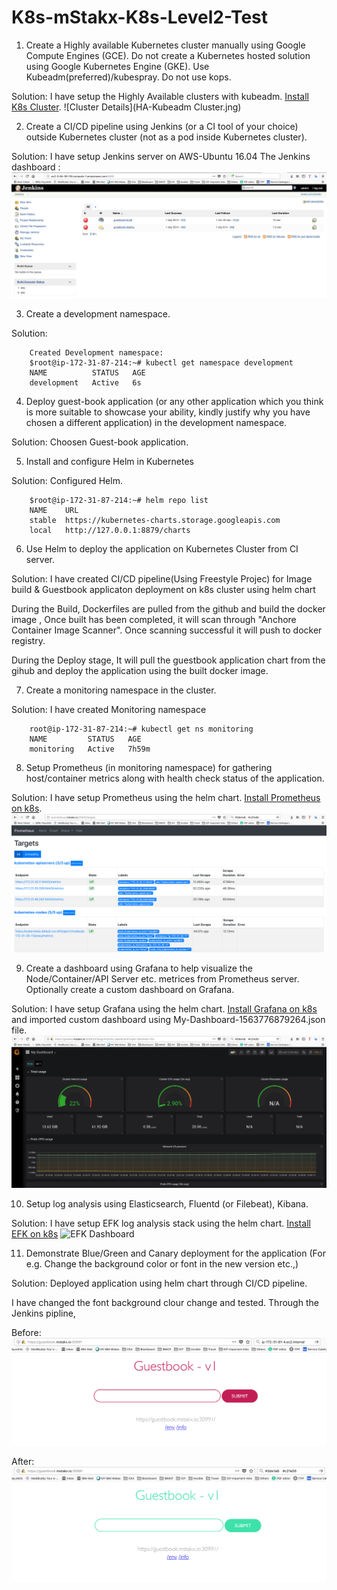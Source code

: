 # K8s-mStakx-K8s-Level2-Test
1.	Create a Highly available Kubernetes cluster manually using Google Compute Engines (GCE). Do not create a Kubernetes hosted solution using Google Kubernetes Engine (GKE). Use Kubeadm(preferred)/kubespray. Do not use kops.

Solution:
I have setup the Highly Available clusters with kubeadm. [Install K8s Cluster](https://github.com/senthil2kumars/K8s-mStakx-Level2-Test/tree/master/k8s-install-Prerequisites).
![Cluster Details](HA-Kubeadm Cluster.jng)

2.	Create a CI/CD pipeline using Jenkins (or a CI tool of your choice) outside Kubernetes cluster (not as a pod inside Kubernetes cluster).

Solution: I have setup Jenkins server on AWS-Ubuntu 16.04
 The Jenkins dashboard :
 ![Jenkins](Jenkins-dashboard.png)

3.	Create a development namespace.

Solution:
```
    Created Development namespace:
    $root@ip-172-31-87-214:~# kubectl get namespace development
    NAME          STATUS   AGE
    development   Active   6s
```

4.	Deploy guest-book application (or any other application which you think is more suitable to showcase your ability, kindly justify why you have chosen a different application) in the development namespace.

Solution: Choosen Guest-book application.

5.	Install and configure Helm in Kubernetes

Solution: Configured Helm.
```
    $root@ip-172-31-87-214:~# helm repo list
    NAME  	URL                                             
    stable	https://kubernetes-charts.storage.googleapis.com
    local 	http://127.0.0.1:8879/charts                    
```
6.	Use Helm to deploy the application on Kubernetes Cluster from CI server.

Solution:
I have created CI/CD pipeline(Using Freestyle Projec) for Image build & Guestbook applicaton deployment on k8s cluster using helm chart

During the Build, Dockerfiles are pulled from the github and build the docker image , Once built has been completed, it will scan through "Anchore Container Image Scanner". Once scanning successful it will push to docker registry.

During the Deploy stage, It will pull the guestbook application chart from the gihub and deploy the application using the built docker image.

7.	Create a monitoring namespace in the cluster.

Solution: I have created Monitoring namespace
```
    root@ip-172-31-87-214:~# kubectl get ns monitoring
    NAME         STATUS   AGE
    monitoring   Active   7h59m
```
8.	Setup Prometheus (in monitoring namespace) for gathering host/container metrics along with health check status of the application.

Solution:
I have setup Prometheus using the helm chart. [Install Prometheus on k8s](https://github.com/senthil2kumars/K8s-mStakx-Level2-Test/tree/master/prometheus).
![Prometheus Dashboard](Prometheus-Dashboard.png)

9.	Create a dashboard using Grafana to help visualize the Node/Container/API Server etc. metrices from Prometheus server. Optionally create a custom dashboard on Grafana.

Solution:
I have setup Grafana using the helm chart. [Install Grafana on k8s](https://github.com/senthil2kumars/K8s-mStakx-Level2-Test/tree/master/grafana) and imported custom dashboard using My-Dashboard-1563776879264.json file.
![Grafana Dashboard](grafana-dashboard.png)

10.	Setup log analysis using Elasticsearch, Fluentd (or Filebeat), Kibana.

Solution:
I have setup EFK log analysis stack using the helm chart. [Install EFK on k8s](https://github.com/senthil2kumars/K8s-mStakx-Level2-Test/tree/master/elastic-stack)
![EFK Dashboard](EFK.png)

11.	Demonstrate Blue/Green and Canary deployment for the application (For e.g. Change the background color or font in the new version etc.,)

Solution:
 Deployed application using helm chart through CI/CD pipeline.

 I have changed the font background clour change and tested.
 Through the Jenkins pipline, 

Before:
![Guestbook Applicaton before](Guestbook-before.png)

After:
![Guestbook Applicaton After](Guestbook-After.png)
